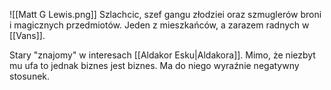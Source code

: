 ![[Matt G Lewis.png]]
Szlachcic, szef gangu złodziei oraz szmuglerów broni i magicznych przedmiotów.
Jeden z mieszkańców, a zarazem radnych w [[Vans]].

Stary "znajomy" w interesach [[Aldakor Esku|Aldakora]]. Mimo, że niezbyt mu ufa to jednak biznes jest biznes.
Ma do niego wyraźnie negatywny stosunek.